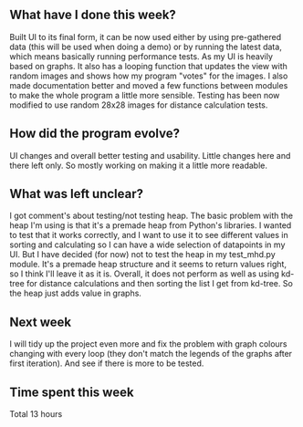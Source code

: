 ## What have I done this week?

Built UI to its final form, it can be now used either by using pre-gathered data (this will be used when doing a demo) or by running the latest data, which means basically 
running performance tests. As my UI is heavily based on graphs. It also has a looping function that updates the view with random images and shows how my program "votes" for 
the images. I also made documentation better and moved a few functions between modules to make the whole program a little more sensible. Testing has been now modified to 
use random 28x28 images for distance calculation tests.

## How did the program evolve?

UI changes and overall better testing and usability. Little changes here and there left only. So mostly working on making it a little more readable.

## What was left unclear?

I got comment's about testing/not testing heap. The basic problem with the heap I'm using is that it's a premade heap from Python's libraries. I wanted to test that it 
works correctly, and I want to use it to see different values in sorting and calculating so I can have a wide selection of datapoints in my UI. But I have decided (for now) 
not to test the heap in my test_mhd.py module. It's a premade heap structure and it seems to return values right, so I think I'll leave it as it is. Overall, it does not 
perform as well as using kd-tree for distance calculations and then sorting the list I get from kd-tree. So the heap just adds value in graphs.

## Next week

I will tidy up the project even more and fix the problem with graph colours changing with every loop (they don't match the legends of the graphs after first iteration). And 
see if there is more to be tested.

## Time spent this week

Total 13 hours
